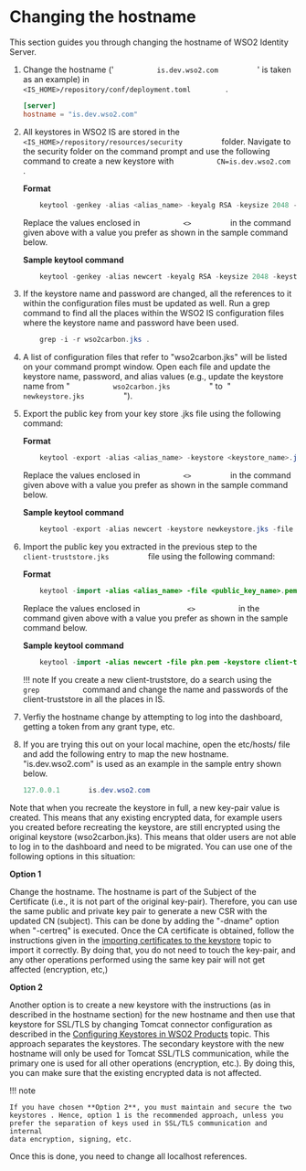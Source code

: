 # Changing the hostname

This section guides you through changing the hostname of WSO2 Identity
Server.

1.  Change the hostname ('
    `           is.dev.wso2.com          ` ' is taken as an example) in
    `           <IS_HOME>/repository/conf/deployment.toml         ` .

    ``` toml
    [server]
    hostname = "is.dev.wso2.com"
    ```

2.  All keystores in WSO2 IS are stored in the
    `           <IS_HOME>/repository/resources/security          `
    folder. Navigate to the security folder on the command prompt and
    use the following command to create a new keystore with
    `           CN=is.dev.wso2.com          ` .

    **Format**

    ``` java
        keytool -genkey -alias <alias_name> -keyalg RSA -keysize 2048 -keystore <keystore_name>.jks -dname "CN=<hostname>, OU=<organizational_unit>,O=<organization>,L=<Locality>,S=<State/province>,C=<country_code>" -storepass <keystore_password> -keypass <confirm_keystore_password>
    ```

    Replace the values enclosed in `           <>          ` in the
    command given above with a value you prefer as shown in the sample
    command below.

    **Sample keytool command**

    ``` java
        keytool -genkey -alias newcert -keyalg RSA -keysize 2048 -keystore newkeystore.jks -dname "CN=is.dev.wso2.com, OU=Is,O=Wso2,L=SL,S=WS,C=LK" -storepass mypassword -keypass mypassword
    ```

3.  If the keystore name and password are changed, all the references to
    it within the configuration files must be updated as well. Run a
    grep command to find all the places within the WSO2 IS configuration
    files where the keystore name and password have been used.

    ``` java
        grep -i -r wso2carbon.jks .
    ```

4.  A list of configuration files that refer to "wso2carbon.jks" will be
    listed on your command prompt window. Open each file and update the
    keystore name, password, and alias values (e.g., update the keystore
    name from " `           wso2carbon.jks          ` " to  "
    `           newkeystore.jks          ` ").

5.  Export the public key from your key store .jks file using the
    following command:

    **Format**

    ``` java
        keytool -export -alias <alias_name> -keystore <keystore_name>.jks -file <public_key_name>.pem
    ```

    Replace the values enclosed in `           <>          ` in the
    command given above with a value you prefer as shown in the sample
    command below.

    **Sample keytool command**

    ``` java
        keytool -export -alias newcert -keystore newkeystore.jks -file pkn.pem
    ```

6.  Import the public key you extracted in the previous step to the
    `           client-truststore.jks          ` file using the
    following command:

    **Format**

    ``` java
        keytool -import -alias <alias_name> -file <public_key_name>.pem -keystore client-truststore.jks -storepass <keystore_password>
    ```

    Replace the values enclosed in `            <>           ` in the
    command given above with a value you prefer as shown in the sample
    command below.

    **Sample keytool command**

    ``` java
        keytool -import -alias newcert -file pkn.pem -keystore client-truststore.jks -storepass wso2carbon
    ```

    !!! note
        If you create a new client-truststore, do a search using the
        `            grep           ` command and change the name and
        passwords of the client-truststore in all the places in IS.
    

7.  Verfiy the hostname change by attempting to log into the dashboard,
    getting a token from any grant type, etc.

8.  If you are trying this out on your local machine, open the
    etc/hosts/ file and add the following entry to map the new hostname.
    "is.dev.wso2.com" is used as an example in the sample entry shown
    below.

    ``` java
    127.0.0.1       is.dev.wso2.com
    ```

Note that when you recreate the keystore in full, a new key-pair value
is created. This means that any existing encrypted data, for example
users you created before recreating the keystore, are still encrypted
using the original keystore (wso2carbon.jks). This means that older
users are not able to log in to the dashboard and need to be migrated.
You can use one of the following options in this situation:

**Option 1**

Change the hostname. The hostname is part of the Subject of the
Certificate (i.e., it is not part of the original key-pair). Therefore,
you can use the same public and private key pair to generate a new CSR
with the updated CN (subject). This can be done by adding the "-dname"
option when "-certreq" is executed. Once the CA certificate is obtained,
follow the instructions given in the [importing certificates to the
keystore](https://docs.wso2.com/display/ADMIN44x/Creating+New+Keystores#CreatingNewKeystores-Step2:Importingcertificatestothekeystore)
topic to import it correctly. By doing that, you do not need to touch
the key-pair, and any other operations performed using the same key pair
will not get affected (encryption, etc,)

**Option 2**

Another option is to create a new keystore with the instructions (as in
described in the hostname section) for the new hostname and then use
that keystore for SSL/TLS by changing Tomcat connector configuration as
described in the [Configuring Keystores in WSO2
Products](https://docs.wso2.com/display/ADMIN44x/Configuring+Keystores+in+WSO2+Products)
topic. This approach separates the keystores. The secondary keystore
with the new hostname will only be used for Tomcat SSL/TLS
communication, while the primary one is used for all other operations
(encryption, etc.). By doing this, you can make sure that the existing
encrypted data is not affected.

!!! note
    
    If you have chosen **Option 2**, you must maintain and secure the two
    keystores . Hence, option 1 is the recommended approach, unless you
    prefer the separation of keys used in SSL/TLS communication and internal
    data encryption, signing, etc.
    

Once this is done, you need to change all localhost references.  
